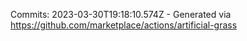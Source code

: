 Commits: 2023-03-30T19:18:10.574Z - Generated via https://github.com/marketplace/actions/artificial-grass
<br>
